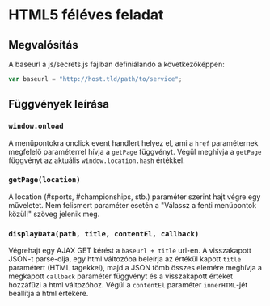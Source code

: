 # HTML5 féléves feladat

## Megvalósítás

A baseurl a js/secrets.js fájlban definiálandó a következőképpen:

```javascript
var baseurl = "http://host.tld/path/to/service";
```

## Függvények leírása

### `window.onload`

A menüpontokra onclick event handlert helyez el, ami a `href` paraméternek megfelelő paraméterrel hívja a `getPage` függvényt. Végül meghívja a `getPage` függvényt az aktuális `window.location.hash` értékkel.

### `getPage(location)`

A location (#sports, #championships, stb.) paraméter szerint hajt végre egy műveletet. Nem felismert paraméter esetén a "Válassz a fenti menüpontok közül!" szöveg jelenik meg.

### `displayData(path, title, contentEl, callback)`

Végrehajt egy AJAX GET kérést a `baseurl + title` url-en. A visszakapott JSON-t parse-olja, egy html változóba beleírja az értékül kapott `title` paramétert (HTML tagekkel), majd a JSON tömb összes elemére meghívja a megkapott `callback` paraméter függvényt és a visszakapott értéket hozzáfűzi a html változóhoz. Végül a `contentEl` paraméter `innerHTML`-jét beállítja a html értékére.
